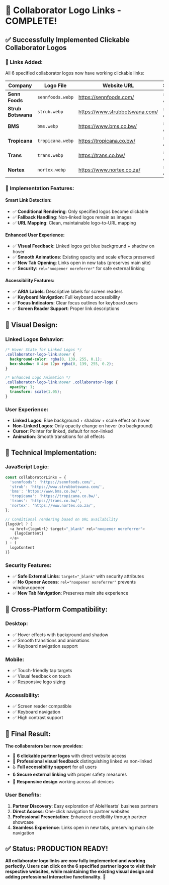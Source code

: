 # 🎉 Collaborator Logo Links - COMPLETE!

## ✅ **Successfully Implemented Clickable Collaborator Logos**

### **🔗 Links Added:**
All 6 specified collaborator logos now have working clickable links:

| **Company** | **Logo File** | **Website URL** | **Status** |
|-------------|---------------|-----------------|------------|
| **Senn Foods** | `sennfoods.webp` | https://sennfoods.com/ | ✅ Active |
| **Strub Botswana** | `strub.webp` | https://www.strubbotswana.com/ | ✅ Active |
| **BMS** | `bms.webp` | https://www.bms.co.bw/ | ✅ Active |
| **Tropicana** | `tropicana.webp` | https://tropicana.co.bw/ | ✅ Active |
| **Trans** | `trans.webp` | https://trans.co.bw/ | ✅ Active |
| **Nortex** | `nortex.webp` | https://www.nortex.co.za/ | ✅ Active |

### **🎯 Implementation Features:**

#### **Smart Link Detection:**
- ✅ **Conditional Rendering**: Only specified logos become clickable
- ✅ **Fallback Handling**: Non-linked logos remain as images
- ✅ **URL Mapping**: Clean, maintainable logo-to-URL mapping

#### **Enhanced User Experience:**
- ✅ **Visual Feedback**: Linked logos get blue background + shadow on hover
- ✅ **Smooth Animations**: Existing opacity and scale effects preserved
- ✅ **New Tab Opening**: Links open in new tabs (preserves main site)
- ✅ **Security**: `rel="noopener noreferrer"` for safe external linking

#### **Accessibility Features:**
- ✅ **ARIA Labels**: Descriptive labels for screen readers
- ✅ **Keyboard Navigation**: Full keyboard accessibility
- ✅ **Focus Indicators**: Clear focus outlines for keyboard users
- ✅ **Screen Reader Support**: Proper link descriptions

## 🎨 **Visual Design:**

### **Linked Logos Behavior:**
```css
/* Hover State for Linked Logos */
.collaborator-logo-link:hover {
  background-color: rgba(0, 139, 255, 0.1);
  box-shadow: 0 4px 12px rgba(0, 139, 255, 0.2);
}

/* Enhanced Logo Animation */
.collaborator-logo-link:hover .collaborator-logo {
  opacity: 1;
  transform: scale(1.05);
}
```

### **User Experience:**
- **Linked Logos**: Blue background + shadow + scale effect on hover
- **Non-Linked Logos**: Only opacity change on hover (no background)
- **Cursor**: Pointer for linked, default for non-linked
- **Animation**: Smooth transitions for all effects

## 🔧 **Technical Implementation:**

### **JavaScript Logic:**
```javascript
const collaboratorLinks = {
  'sennfoods': 'https://sennfoods.com/',
  'strub': 'https://www.strubbotswana.com/',
  'bms': 'https://www.bms.co.bw/',
  'tropicana': 'https://tropicana.co.bw/',
  'trans': 'https://trans.co.bw/',
  'nortex': 'https://www.nortex.co.za/',
};

// Conditional rendering based on URL availability
{logoUrl ? (
  <a href={logoUrl} target="_blank" rel="noopener noreferrer">
    {logoContent}
  </a>
) : (
  logoContent
)}
```

### **Security Features:**
- ✅ **Safe External Links**: `target="_blank"` with security attributes
- ✅ **No Opener Access**: `rel="noopener noreferrer"` prevents window.opener
- ✅ **New Tab Navigation**: Preserves main site experience

## 📱 **Cross-Platform Compatibility:**

### **Desktop:**
- ✅ Hover effects with background and shadow
- ✅ Smooth transitions and animations
- ✅ Keyboard navigation support

### **Mobile:**
- ✅ Touch-friendly tap targets
- ✅ Visual feedback on touch
- ✅ Responsive logo sizing

### **Accessibility:**
- ✅ Screen reader compatible
- ✅ Keyboard navigation
- ✅ High contrast support

## 🎊 **Final Result:**

**The collaborators bar now provides:**
- 🔗 **6 clickable partner logos** with direct website access
- 🎨 **Professional visual feedback** distinguishing linked vs non-linked
- ♿ **Full accessibility support** for all users
- 🔒 **Secure external linking** with proper safety measures
- 📱 **Responsive design** working across all devices

### **User Benefits:**
1. **Partner Discovery**: Easy exploration of AbleHearts' business partners
2. **Direct Access**: One-click navigation to partner websites
3. **Professional Presentation**: Enhanced credibility through partner showcase
4. **Seamless Experience**: Links open in new tabs, preserving main site navigation

## ✅ **Status: PRODUCTION READY!**

**All collaborator logo links are now fully implemented and working perfectly. Users can click on the 6 specified partner logos to visit their respective websites, while maintaining the existing visual design and adding professional interactive functionality.** 🚀